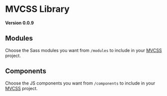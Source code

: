 # MVCSS Library

**Version 0.0.9**

## Modules

Choose the Sass modules you want from `/modules` to include in your [MVCSS](http://mvcss.github.io/) project.

## Components

Choose the JS components you want from `/components` to include in your [MVCSS](http://mvcss.github.io/) project.
